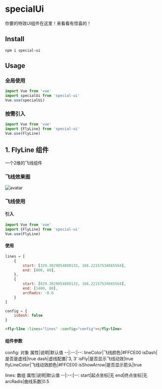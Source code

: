 #  specialUi
你要的特效UI组件在这里！来看看有惊喜的！

## Install
```bash
npm i special-ui
```
   
## Usage
### 全局使用
```js
import Vue from 'vue'
import specialUi from 'special-ui'
Vue.use(specialUi)
```
### 按需引入
```js
import Vue from 'vue'
import {FlyLine} from 'special-ui'
Vue.use(FlyLine)
```

## 1. FlyLine 组件
一个2维的飞线组件
### 飞线效果图
![avatar](https://cdn.nlark.com/yuque/0/2020/png/617302/1595835470487-e71deee1-4fb0-4d73-a297-a15066d827d9.png?x-oss-process=image%2Fresize%2Cw_746)

### 飞线使用
#### 引入
```js
import Vue from 'vue'
import {FlyLine} from 'special-ui'
Vue.use(FlyLine)
```
#### 使用
```js
lines = [
    {
        start: [329.3029054888133, 166.22157534665564],
        end: [800, 80],
    },
    {
        start: [829.3029054888133, 166.22157534665564],
        end: [1400, 80],
        arcRadis: -0.6
    }
]

config = {
    isDash: false
}
```
```html
<fly-lIne :lines="lines" :config="config"></fly-lIne>
```
#### 组件参数
config: 对象
属性|说明|默认值
--|:--:|--:
lineColor|飞线颜色|#FFCE00
isDash|是否是虚线|true
dash|虚线配置|'3, 3'
isFly|是否显示飞线动效|true
flyLineColor|飞线动效颜色|#FFCE00
isShowArrow|是否显示箭头|true

lines: 数组
属性|说明|默认值
--|:--:|--:
start|起点坐标|无
end|终点坐标|无
arcRadis|曲线系数|0.5